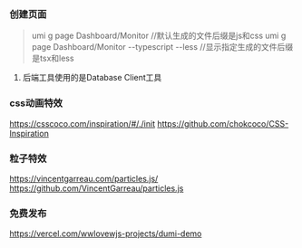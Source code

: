 ### 创建页面

> umi g page Dashboard/Monitor //默认生成的文件后缀是js和css
> umi g page Dashboard/Monitor --typescript --less //显示指定生成的文件后缀是tsx和less

1. 后端工具使用的是Database Client工具

### css动画特效

https://csscoco.com/inspiration/#/./init
https://github.com/chokcoco/CSS-Inspiration

### 粒子特效

https://vincentgarreau.com/particles.js/
https://github.com/VincentGarreau/particles.js

### 免费发布

https://vercel.com/wwlovewjs-projects/dumi-demo
